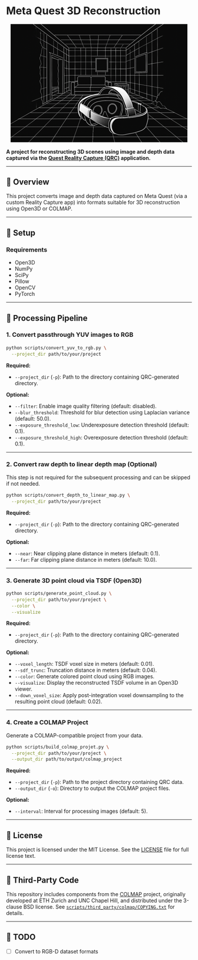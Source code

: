 # Meta Quest 3D Reconstruction

<p align="center">
  <img src="docs/overview.png" alt="QuestRealityCapture" width="480"/>
</p>

**A project for reconstructing 3D scenes using image and depth data captured via the [Quest Reality Capture (QRC)](https://github.com/t-34400/QuestRealityCapture/) application.**

---

## 🧭 Overview

This project converts image and depth data captured on Meta Quest (via a custom Reality Capture app) into formats suitable for 3D reconstruction using Open3D or COLMAP.

---

## 🚀 Setup

### Requirements

* Open3D
* NumPy
* SciPy
* Pillow
* OpenCV
* PyTorch

---

## 🔧 Processing Pipeline

### 1. Convert passthrough YUV images to RGB

```bash
python scripts/convert_yuv_to_rgb.py \
  --project_dir path/to/your/project
```

**Required:**

* `--project_dir` (`-p`): Path to the directory containing QRC-generated directory.

**Optional:**

* `--filter`: Enable image quality filtering (default: disabled).
* `--blur_threshold`: Threshold for blur detection using Laplacian variance (default: 50.0).
* `--exposure_threshold_low`: Underexposure detection threshold (default: 0.1).
* `--exposure_threshold_high`: Overexposure detection threshold (default: 0.1).

---

### 2. Convert raw depth to linear depth map (Optional)

This step is not required for the subsequent processing and can be skipped if not needed.

```bash
python scripts/convert_depth_to_linear_map.py \
  --project_dir path/to/your/project
```

**Required:**

* `--project_dir` (`-p`): Path to the directory containing QRC-generated directory.

**Optional:**

* `--near`: Near clipping plane distance in meters (default: 0.1).
* `--far`: Far clipping plane distance in meters (default: 10.0).

---

### 3. Generate 3D point cloud via TSDF (Open3D)

```bash
python scripts/generate_point_cloud.py \
  --project_dir path/to/your/project \
  --color \
  --visualize
```

**Required:**

* `--project_dir` (`-p`): Path to the directory containing QRC-generated directory.

**Optional:**

* `--voxel_length`: TSDF voxel size in meters (default: 0.01).
* `--sdf_trunc`: Truncation distance in meters (default: 0.04).
* `--color`: Generate colored point cloud using RGB images.
* `--visualize`: Display the reconstructed TSDF volume in an Open3D viewer.
* `--down_voxel_size`: Apply post-integration voxel downsampling to the resulting point cloud (default: 0.02).

---

### 4. Create a COLMAP Project

Generate a COLMAP-compatible project from your data.

```bash
python scripts/build_colmap_projet.py \
  --project_dir path/to/your/project \
  --output_dir path/to/output/colmap_project
```

**Required:**

* `--project_dir` (`-p`): Path to the project directory containing QRC data.
* `--output_dir` (`-o`): Directory to output the COLMAP project files.

**Optional:**

* `--interval`: Interval for processing images (default: 5).

---

## 📝 License

This project is licensed under the MIT License.
See the [LICENSE](LICENSE) file for full license text.

---

## 🧩 Third-Party Code
This repository includes components from the [COLMAP](https://github.com/colmap/colmap) project,
originally developed at ETH Zurich and UNC Chapel Hill, and distributed under the 3-clause BSD license.
See [`scripts/third_party/colmap/COPYING.txt`](./scripts/third_party/colmap/COPYING.txt) for details.

---

## 📌 TODO

* [ ] Convert to RGB-D dataset formats
